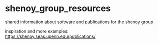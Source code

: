 # shenoy_group_resources
shared information about software and publications for the shenoy group

inspiration and more examples: https://shenoy.seas.upenn.edu/publications/
